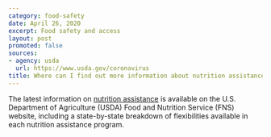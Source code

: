 ```yaml
---
category: food-safety
date: April 26, 2020
excerpt: Food safety and access
layout: post
promoted: false
sources:
- agency: usda
  url: https://www.usda.gov/coronavirus
title: Where can I find out more information about nutrition assistance available during the national emergency?
---
```


The latest information on [nutrition assistance](http://www.fns.usda.gov/coronavirus) is available on the U.S. Department of Agriculture (USDA) Food and Nutrition Service (FNS) website, including a state-by-state breakdown of flexibilities available in each nutrition assistance program.